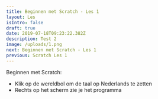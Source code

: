 ```yaml
---
title: Beginnen met Scratch - Les 1
layout: Les
isIntro: false
draft: true
date: 2019-07-18T09:23:22.382Z
description: Test 2
image: /uploads/1.png
next: Beginnen met Scratch - Les 1
previous: Scratch Les 1
---
```

Beginnen met Scratch:

* Klik op de wereldbol om de taal op Nederlands te zetten
* Rechts op het scherm zie je het programma
